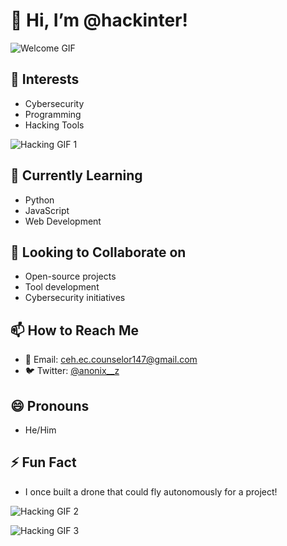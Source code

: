# 👋 Hi, I’m @hackinter!

![Welcome GIF](https://media.giphy.com/media/l0HlNnXG4Q8vO4t2I/giphy.gif)

## 👀 Interests
- Cybersecurity
- Programming
- Hacking Tools

![Hacking GIF 1](https://media.giphy.com/media/3oEjI6SIIHP3N5zXt6/giphy.gif)

## 🌱 Currently Learning
- Python
- JavaScript
- Web Development

## 💞️ Looking to Collaborate on
- Open-source projects
- Tool development
- Cybersecurity initiatives

## 📫 How to Reach Me
- 📧 Email: [ceh.ec.counselor147@gmail.com](mailto:ceh.ec.counselor147@gmail.com)
- 🐦 Twitter: [@anonix__z](https://twitter.com/anonix__z)

## 😄 Pronouns
- He/Him

## ⚡ Fun Fact
- I once built a drone that could fly autonomously for a project!

![Hacking GIF 2](https://media.giphy.com/media/fAnEC88dMv3vK/giphy.gif)

![Hacking GIF 3](https://media.giphy.com/media/d5aY4QRm0M8A8/giphy.gif)

<!---
hackinter/hackinter is a ✨ special ✨ repository because its README.md (this file) appears on your GitHub profile.
You can click the Preview link to take a look at your changes.
--->
